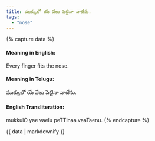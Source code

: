 ```yaml
---
title: ముక్కులో యే వేలు పెట్టినా వాటేను.
tags:
  - "nose"
---
```


{% capture data %}
#### Meaning in English:
Every finger fits the nose.

#### Meaning in Telugu:
ముక్కులో యే వేలు పెట్టినా వాటేను.

#### English Transliteration:
mukkulO yae vaelu peTTinaa vaaTaenu.
{% endcapture %}

{{ data | markdownify }}

